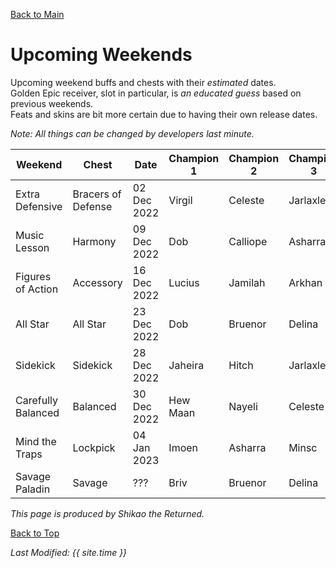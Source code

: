 [Back to Main](index.md)

# Upcoming Weekends

Upcoming weekend buffs and chests with their *estimated* dates.  
Golden Epic receiver, slot in particular, is *an educated guess* based on previous weekends.  
Feats and skins are bit more certain due to having their own release dates.  

*Note: All things can be changed by developers last minute.*

| Weekend | Chest | Date | Champion 1 | Champion 2 | Champion 3 | Champion 4 | Champion 5 | Golden Epic | Feat | Skin |
|---|---|---|---|---|---|---|---|---|---|---|
| Extra Defensive | Bracers of Defense | 02 Dec 2022 | Virgil | Celeste | Jarlaxle | Briv | Orkira | Virgil | | |
| Music Lesson | Harmony | 09 Dec 2022 | Dob | Calliope | Asharra | Brig | Ellywick | Dob | | |
| Figures of Action | Accessory | 16 Dec 2022 | Lucius | Jamilah | Arkhan | Orkira | Donaar | Lucius | | |
| All Star | All Star | 23 Dec 2022 | Dob | Bruenor | Delina | Widdle | Egbert | Dob | | |
| Sidekick | Sidekick | 28 Dec 2022 | Jaheira | Hitch | Jarlaxle | Spurt | Havilar | Jaheira | | |
| Carefully Balanced | Balanced | 30 Dec 2022 | Hew Maan | Nayeli | Celeste | Shandie | Gromma | Hew Maan | | |
| Mind the Traps | Lockpick | 04 Jan 2023 | Imoen | Asharra | Minsc | Valentine | Baeloth | Imoen | | |
| Savage Paladin | Savage | ??? | Briv | Bruenor | Delina | Catti-brie | Gromma | Briv | | |

*This page is produced by Shikao the Returned.*

[Back to Top](#top)

*Last Modified: {{ site.time }}*